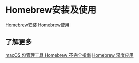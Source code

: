 # Homebrew安装及使用

[Homebrew安装](https://github.com/matiastang/homebrew/blob/master/md/homebrew%E5%AE%89%E8%A3%85.md)
[Homebrew使用](https://github.com/matiastang/homebrew/blob/master/md/homebrew%E4%BD%BF%E7%94%A8.md)

## 了解更多

[macOS 包管理工具 Homebrew 不完全指南](https://swiftcafe.io/post/home-brew)
[Homebrew 深度应用](https://crispgm.com/page/dive-in-homebrew.html)